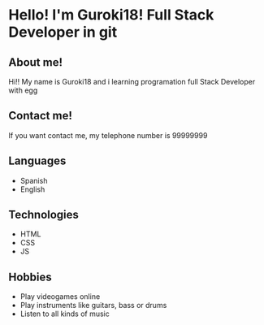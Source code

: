 # Hello! I'm Guroki18! Full Stack Developer in git

## About me!

Hi!! My name is Guroki18 and i learning programation full Stack Developer with egg

## Contact me!

If you want contact me, my telephone number is 99999999

## Languages

- Spanish
- English

## Technologies

- HTML
- CSS
- JS

## Hobbies

- Play videogames online
- Play instruments like guitars, bass or drums
- Listen to all kinds of music

